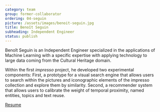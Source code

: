 ```yaml
---
category: team
group: former-collaborator
ordering: 04-seguin
picture: /assets/images/benoit-seguin.jpg
title: Benoît Seguin
subheading: Independent Engineer
status: publish
---
```


Benoît Seguin is an Independent Engineer specialized in the applications of Machine Learning with a specific expertise with applying technology to large data coming from the Cultural Heritage domain.

Within the first *impresso* project, he developed two experimental components: First, a prototype for a visual search engine that allows users to search within the pictures and iconographic elements of the impresso collection and explore them by similarity. Second, a recommender system that allows users to calibrate the weight of temporal proximity, named entities, topics and text reuse.

[Resume](https://profile.benoitseguin.net/uploads/Resume.pdf)

